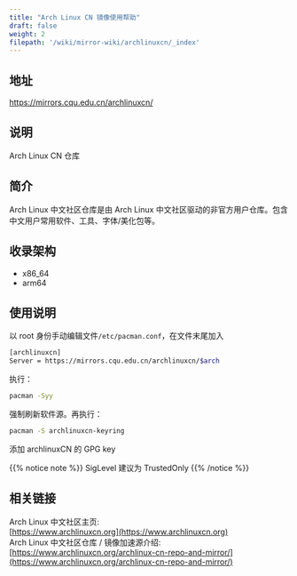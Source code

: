 ```yaml
---
title: "Arch Linux CN 镜像使用帮助"
draft: false
weight: 2
filepath: '/wiki/mirror-wiki/archlinuxcn/_index'
---
```

## 地址

https://mirrors.cqu.edu.cn/archlinuxcn/

## 说明

Arch Linux CN 仓库

## 简介

Arch Linux 中文社区仓库是由 Arch Linux 中文社区驱动的非官方用户仓库。包含中文用户常用软件、工具、字体/美化包等。


## 收录架构

- x86_64
- arm64

## 使用说明

以 root 身份手动编辑文件`/etc/pacman.conf`，在文件末尾加入


```bash
[archlinuxcn]
Server = https://mirrors.cqu.edu.cn/archlinuxcn/$arch
```


执行：


```bash
pacman -Syy
```


强制刷新软件源。再执行：


```bash
pacman -S archlinuxcn-keyring
```


添加 archlinuxCN 的 GPG key


{{% notice note %}}
SigLevel 建议为 TrustedOnly
{{% /notice %}}


## 相关链接
Arch Linux 中文社区主页:<br>
[https://www.archlinuxcn.org](https://www.archlinuxcn.org)<br>
Arch Linux 中文社区仓库 / 镜像加速源介绍:<br>
[https://www.archlinuxcn.org/archlinux-cn-repo-and-mirror/](https://www.archlinuxcn.org/archlinux-cn-repo-and-mirror/)

